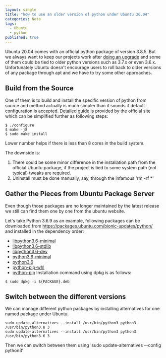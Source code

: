```yaml
---
layout: single
title: "how to use an older version of python under Ubuntu 20.04"
categories: Note
tags:
  - Ubuntu
  - python
published: true
---
```

Ubuntu 20.04 comes with an official python package of version 3.8.5. But we always want to keep our projects work after [doing an upgrade](https://ubuntu.com/blog/how-to-upgrade-from-ubuntu-18-04-lts-to-20-04-lts-today) and some of them could be tied to older python versions such as 3.7.x or even 3.6.x. Unfortunately Ubuntu doesn't encourage users to roll back to older versions of any package through apt and we have to try some other approaches.

## Build from the Source
One of them is to build and install the specific version of python from source and method actually is much simpler than it sounds if default configuration is accepted. [Detailed guide](https://devguide.python.org/setup/) is provided by the official site which can be simplified further as following steps:
```console
$ ./configure
$ make -j8
$ sudo make install
```
Lower number helps if there is less than 8 cores in the build system.

The downside is:
1. There could be some minor difference in the installation path from the official Ubuntu package, if the project is tied to some system path (not typical) tweaks are required.
2. Uninstall must be done manually, say, through the infamous 'rm -rf *'

## Gather the Pieces from Ubuntu Package Server
Even though those packages are no longer maintained by the latest release we still can find them one by one from the ubuntu website.

Let's take Python 3.6.9 as an example, following packages can be downloaded from https://packages.ubuntu.com/bionic-updates/python/ and installed in the dependency order:
- [libpython3.6-minimal](https://packages.ubuntu.com/bionic-updates/libpython3.6-minimal)
- [libpython3.6-stdlib](https://packages.ubuntu.com/bionic-updates/python/libpython3.6-stdlib)
- [libpython3.6-dev](https://packages.ubuntu.com/bionic-updates/libpython3.6-dev)
- [python3.6-minimal](https://packages.ubuntu.com/bionic-updates/python/python3.6-minimal)
- [python3.6](https://packages.ubuntu.com/bionic-updates/python/python3.6)
- [python-pip-whl](https://packages.ubuntu.com/bionic-updates/python/python-pip-whl)
- [python-pip](https://packages.ubuntu.com/bionic-updates/python/python-pip)
Installation command using dpkg is as follows:
```console
$ sudo dpkg -i ${PACKAGE}.deb
```

## Switch between the different versions
We can manage different python packages by installing alternatives for one named package under Ubuntu.
```
sudo update-alternatives --install /usr/bin/python3 python3 /usr/bin/python3.8 3
sudo update-alternatives --install /usr/bin/python3 python3 /usr/bin/python3.6 3
```
Then we can switch between them using 'sudo update-alternatives --config python3'